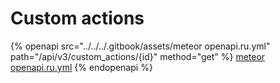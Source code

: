 # Custom actions

{% openapi src="../../../.gitbook/assets/meteor openapi.ru.yml" path="/api/v3/custom_actions/{id}" method="get" %}
[meteor openapi.ru.yml](<../../../.gitbook/assets/meteor openapi.ru.yml>)
{% endopenapi %}
